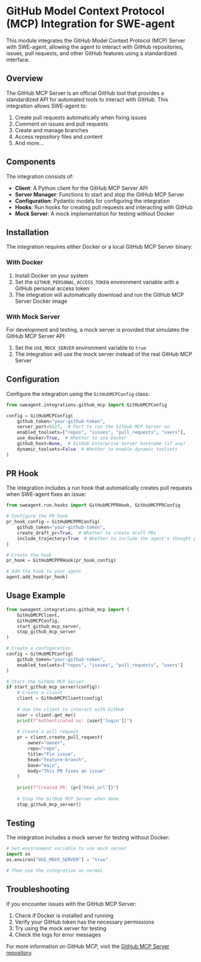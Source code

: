 # GitHub Model Context Protocol (MCP) Integration for SWE-agent

This module integrates the GitHub Model Context Protocol (MCP) Server with SWE-agent, allowing the agent to interact with GitHub repositories, issues, pull requests, and other GitHub features using a standardized interface.

## Overview

The GitHub MCP Server is an official GitHub tool that provides a standardized API for automated tools to interact with GitHub. This integration allows SWE-agent to:

1. Create pull requests automatically when fixing issues
2. Comment on issues and pull requests
3. Create and manage branches
4. Access repository files and content
5. And more...

## Components

The integration consists of:

- **Client**: A Python client for the GitHub MCP Server API
- **Server Manager**: Functions to start and stop the GitHub MCP Server
- **Configuration**: Pydantic models for configuring the integration
- **Hooks**: Run hooks for creating pull requests and interacting with GitHub
- **Mock Server**: A mock implementation for testing without Docker

## Installation

The integration requires either Docker or a local GitHub MCP Server binary:

### With Docker

1. Install Docker on your system
2. Set the `GITHUB_PERSONAL_ACCESS_TOKEN` environment variable with a GitHub personal access token
3. The integration will automatically download and run the GitHub MCP Server Docker image

### With Mock Server

For development and testing, a mock server is provided that simulates the GitHub MCP Server API:

1. Set the `USE_MOCK_SERVER` environment variable to `true`
2. The integration will use the mock server instead of the real GitHub MCP Server

## Configuration

Configure the integration using the `GitHubMCPConfig` class:

```python
from sweagent.integrations.github_mcp import GitHubMCPConfig

config = GitHubMCPConfig(
    github_token="your-github-token",
    server_port=9127,  # Port to run the GitHub MCP Server on
    enabled_toolsets=["repos", "issues", "pull_requests", "users"],
    use_docker=True,  # Whether to use Docker
    github_host=None,  # GitHub Enterprise Server hostname (if any)
    dynamic_toolsets=False  # Whether to enable dynamic toolsets
)
```

## PR Hook

The integration includes a run hook that automatically creates pull requests when SWE-agent fixes an issue:

```python
from sweagent.run.hooks import GitHubMCPPRHook, GitHubMCPPRConfig

# Configure the PR hook
pr_hook_config = GitHubMCPPRConfig(
    github_token="your-github-token",
    create_draft_pr=True,  # Whether to create draft PRs
    include_trajectory=True  # Whether to include the agent's thought process
)

# Create the hook
pr_hook = GitHubMCPPRHook(pr_hook_config)

# Add the hook to your agent
agent.add_hook(pr_hook)
```

## Usage Example

```python
from sweagent.integrations.github_mcp import (
    GitHubMCPClient,
    GitHubMCPConfig,
    start_github_mcp_server,
    stop_github_mcp_server
)

# Create a configuration
config = GitHubMCPConfig(
    github_token="your-github-token",
    enabled_toolsets=["repos", "issues", "pull_requests", "users"]
)

# Start the GitHub MCP Server
if start_github_mcp_server(config):
    # Create a client
    client = GitHubMCPClient(config)
    
    # Use the client to interact with GitHub
    user = client.get_me()
    print(f"Authenticated as: {user['login']}")
    
    # Create a pull request
    pr = client.create_pull_request(
        owner="owner",
        repo="repo",
        title="Fix issue",
        head="feature-branch",
        base="main",
        body="This PR fixes an issue"
    )
    
    print(f"Created PR: {pr['html_url']}")
    
    # Stop the GitHub MCP Server when done
    stop_github_mcp_server()
```

## Testing

The integration includes a mock server for testing without Docker:

```python
# Set environment variable to use mock server
import os
os.environ["USE_MOCK_SERVER"] = "true"

# Then use the integration as normal
```

## Troubleshooting

If you encounter issues with the GitHub MCP Server:

1. Check if Docker is installed and running
2. Verify your GitHub token has the necessary permissions
3. Try using the mock server for testing
4. Check the logs for error messages

For more information on GitHub MCP, visit the [GitHub MCP Server repository](https://github.com/github/github-mcp-server).